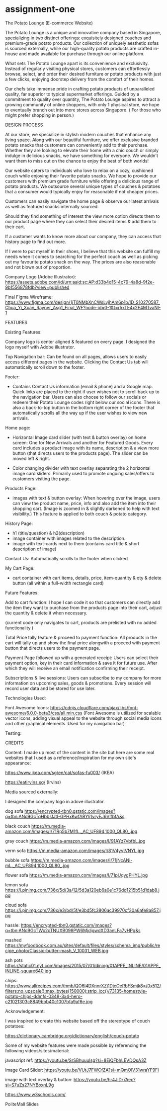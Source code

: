 # assignment-one

The Potato Lounge (E-commerce Website)

The Potato Lounge is a unique and innovative company based in Singapore, specializing in two distinct offerings: exquisitely designed couches and premium-grade potato products. Our collection of uniquely aesthetic sofas is sourced externally, while our high-quality potato products are crafted in-house and made available for purchase through our online platform.

What sets The Potato Lounge apart is its convenience and exclusivity. Instead of regularly visiting physical stores, customers can effortlessly browse, select, and order their desired furniture or potato products with just a few clicks, enjoying doorstep delivery from the comfort of their homes.

Our chefs take immense pride in crafting potato products of unparalleled quality, far superior to typical supermarket offerings. Guided by a commitment to quality over quantity, The Potato Lounge aspires to attract a growing community of online shoppers, with only 1 physical store, we hope to eventually branch out into more stores across Singapore. ( For those who might prefer shopping in person.)


DESIGN PROCESS

At our store, we specialize in stylish modern couches that enhance any living space. Along with our beautiful furniture, we offer
exclusive branded potato snacks that customers can conveniently add to their purchase. Whether they are looking to elevate their home with a chic couch or simply indulge in delicious snacks, we have something for everyone. We wouldn't want them to miss out on the chance to enjoy the best of both worlds!

Our website caters to individuals who love to relax on a cozy, cushioned couch while enjoying their favorite potato snacks. We hope to provide our customers with premium grade furniture while offering a delicious range of potato products. We outsource several unique types of couches & potatoes that a consumer would typically enjoy for reasonable if not cheaper prices.

Customers can easily navigate the home page & observe our latest arrivals as well as featured snacks internally sourced.

Should they find something of interest the view more option directs them to our product page where they can select their desired items & add them to their cart.

If a customer wants to know more about our company, they can access that history page to find out more.

If I were to put myself in their shoes, I believe that this website can fulfill my needs when it comes to searching for the perfect couch as well as picking out my favourite potato snack on the way. The prices are also reasonable and not blown out of proportion.

Company Logo (Adobe Illustrator):
https://assets.adobe.com/id/urn:aaid:sc:AP:d33b4d15-4c79-4a8d-9f2e-9b1556878fdb?view=published

Final Figma Wireframe:
https://www.figma.com/design/1jT0NMbXnCWsLvjhAm6p1b/ID_S10270587_Chua_Yi_Xuan_Rayner_Asg1_Final_WF?node-id=0-1&t=r5xTE4x2F4MTvaNI-1

FEATURES

Existing Features:

Company logo is center aligned & featured on every page. I designed the logo myself with Adobe illustrator.

Top Navigation bar: Can be found on all pages, allows users to easily access different pages in the website. Clicking the Contact Us tab will automatically scroll down to the footer.
  
Footer: 
- Contains Contact Us information (email & phone) and a Google map. Quick links are placed to the right if user wishes not to scroll back up to the navigation bar. Users can also choose to follow our socials or redeem their Potato Lounge codes right below our social icons. There is also a back-to-top button in the bottom right corner of the footer that automatically scrolls all the way up if the user wishes to view new arrivals.

Home page:
- Horizontal Image card slider (with text & button overlay) on home screen: One for New Arrivals and another for Featured Goods. Every card includes a product image with its name, description & a view more button (that directs users to the products page). The slider can be moved left & right.
  
- Color changing divider with text overlay separating the 2 horizontal image card sliders: Primarily used to promote ongoing sales/offers to customers visiting the page. 

Products Page:

- images with text & button overlay: When hovering over the image, users can view the product name, price, info and also add the item into their shopping cart. (Image is zoomed in & slightly darkened to help with text visibility.) This feature is applied to both couch & potato category.

History Page:

- h1 (title/question) & h2(description)
- image container with images related to the description.
- image with text-cards next to them (contains card title & short description of image)

Contact Us: Automatically scrolls to the footer when clicked

My Cart Page:
- cart container with cart items, details, price, item-quantity & qty & delete button (all within a full-width rectangle card)

Future Features:

Add to cart function:
I hope I can code it so that customers can directly add the item they want to purchase from the products page into their cart, adjust the quantity & delete it when necessary.

(current code only navigates to cart, products are prelisted with no added functionality.)

Total Price tally feature & proceed to payment function:
All products in the cart will tally up and show the final price alongwith a proceed with payment button that directs users to the payment page.

Payment Page followed up with a generated receipt:
Users can select their payment option, key in their card information & save it for future use. After which they will receive an email notification confirming their receipt.

Subscriptions & live sessions:
Users can subscribe to my company for more information on upcoming sales, goods & promotions. Every session will record user data and be stored for use later.

Technologies Used:

Font Awesome Icons: https://cdnjs.cloudflare.com/ajax/libs/font-awesome/6.0.0-beta3/css/all.min.css (Font Awesome is utilized for scalable vector icons, adding visual appeal to the website through social media icons and other graphical elements. Used for my navigation bar)

Testing:

CREDITS
 
Content:
I made up most of the content in the site but here are some real websites that I used as a reference/inspiration for my own site's appearance:

https://www.ikea.com/sg/en/cat/sofas-fu003/ (IKEA)

https://eatirvins.sg/ (Irvins)

Media sourced externally:

I designed the company logo in adove illustrator.

dog sofa
https://encrypted-tbn0.gstatic.com/images?q=tbn:ANd9GcTqHbbsfJtI-GPHxKwfABYlj1vryEJ6VlfbfA&s

black couch
https://m.media-amazon.com/images/I/71Rp5b7M1fL._AC_UF894,1000_QL80_.jpg

gray couch
https://m.media-amazon.com/images/I/91AYz7vbfbL.jpg

verm sofa
https://m.media-amazon.com/images/I/81V4yvtVNYL.jpg

bubble sofa
https://m.media-amazon.com/images/I/71jNcANi-mL._AC_UF894,1000_QL80_.jpg

flower sofa 
https://m.media-amazon.com/images/I/71pUqygPHYL.jpg

lemon sofa
https://i.pinimg.com/736x/5d/3a/12/5d3a120eb6a0e1c76dd1215b51d1dab8.jpg

cloud sofa
https://i.pinimg.com/736x/e3/bd/5f/e3bd5fc3806ac39970cf30a6afe8a857.jpg

hassle:
https://encrypted-tbn0.gstatic.com/images?q=tbn:ANd9GcTWx2oTNUXB098PW6MjdigwdXD3anLFa7vHPg&s

mashed
https://myfoodbook.com.au/sites/default/files/styles/schema_img/public/recipe_photo/Classic-butter-mash_V_10031_WEB.jpg

ash pots
https://static01.nyt.com/images/2015/07/01/dining/01APPE_INLINE/01APPE_INLINE-square640.jpg

chips:
https://www.allrecipes.com/thmb/QO6I4DXnnrXZj1DjcOeRbFSmjk8=/0x512/filters:no_upscale():max_bytes(150000):strip_icc()/73135-homestyle-potato-chips-ddmfs-0348-3x4-hero-c21021303c8849bbb40c1007bfa9af6e.jpg

Acknowledgement:

I was inspired to create this website based off the stereotype of couch potatoes:

https://dictionary.cambridge.org/dictionary/english/couch-potato

Some of my website features were made possible by referencing the following videos/sites/material:

javascript ref:
https://youtu.be/SrSBhuuuIsg?si=8EiQFbhLEVDQsA3Z

Image Card Slider:
https://youtu.be/VUtJ7FWCfZA?si=mQmOlV31wraYF9Fi

image with text overlay & button:
https://youtu.be/hr4JiDr7Aec?si=S7uZs27NYBoxnL9g

https://www.w3schools.com/ 

PoliteMall Slides
